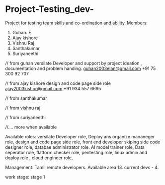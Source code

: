 # Project-Testing_dev-
Project for testing team skills and co-ordination and ability.
Members:
  01. Guhan. E
  02. Ajay kishore
  03. Vishnu Raj
  04. Santhakumar
  05. Suriyaneethi

  // from guhan 
      versilate Developer and support by project ideation , documentation and problem handing.
      guhan2003elan@gmail.com
      +91 75 300 92 707

  // from ajay kishore
      design and code page side role
      ajay2003kishor@gmail.com
      +91 934 557 6695

  // from santhakumar

  // from vishnu raj

  // from suriyaneethi

  //.... more when available 

  Available roles:
   versilate Developer role, 
   Deploy ans organize mananeger role, 
   design and code page side role, 
   front end developer skiping side code designer role, 
   databae administrator role. 
   AI model trainer role, 
   Data seperator role, 
   flatform checker role, 
   pentesting role, 
   linux admin and doploy role , 
   cloud engineer role, 

  Management:  Tamil remote developers. 
     Available area 13.
     current devs - 4.

  work stage:
    stage 1
